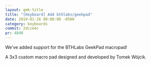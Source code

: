 ```yaml
---
layout: qmk-title
title: "[Keyboard] Add bthlabs/geekpad"
date: 2019-01-26 00:00:00 -0500
category: keyboards
commit: 2dcce4c
pr: 4840
---
```


We've added support for the BTHLabs GeekPad macropad! 

A 3x3 custom macro pad designed and developed by Tomek Wójcik.
